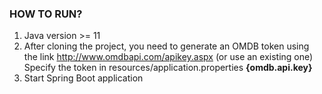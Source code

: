### HOW TO RUN?

1. Java version >= 11
2. After cloning the project, you need to generate an OMDB token using the link http://www.omdbapi.com/apikey.aspx (or use an existing one) Specify the token in resources/application.properties **{omdb.api.key}**
3. Start Spring Boot application
